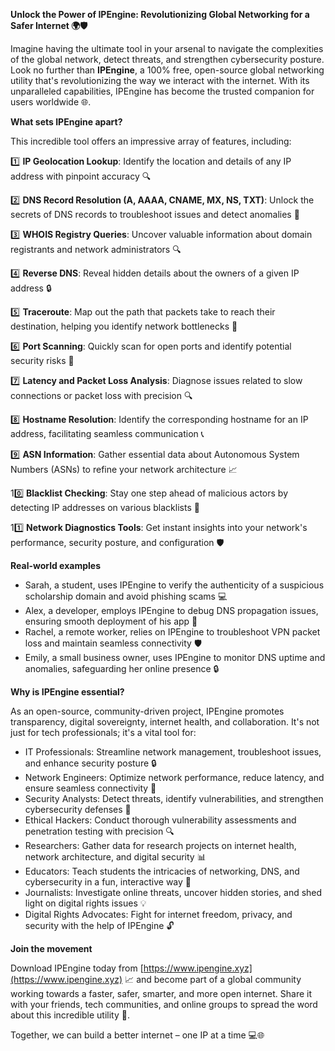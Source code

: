 **Unlock the Power of IPEngine: Revolutionizing Global Networking for a Safer Internet 🌍🛡️**

Imagine having the ultimate tool in your arsenal to navigate the complexities of the global network, detect threats, and strengthen cybersecurity posture. Look no further than **IPEngine**, a 100% free, open-source global networking utility that's revolutionizing the way we interact with the internet. With its unparalleled capabilities, IPEngine has become the trusted companion for users worldwide 🌐.

**What sets IPEngine apart?**

This incredible tool offers an impressive array of features, including:

1️⃣ **IP Geolocation Lookup**: Identify the location and details of any IP address with pinpoint accuracy 🔍

2️⃣ **DNS Record Resolution (A, AAAA, CNAME, MX, NS, TXT)**: Unlock the secrets of DNS records to troubleshoot issues and detect anomalies 📡

3️⃣ **WHOIS Registry Queries**: Uncover valuable information about domain registrants and network administrators 🔍

4️⃣ **Reverse DNS**: Reveal hidden details about the owners of a given IP address 🔒

5️⃣ **Traceroute**: Map out the path that packets take to reach their destination, helping you identify network bottlenecks 🚀

6️⃣ **Port Scanning**: Quickly scan for open ports and identify potential security risks 🔑

7️⃣ **Latency and Packet Loss Analysis**: Diagnose issues related to slow connections or packet loss with precision 🔍

8️⃣ **Hostname Resolution**: Identify the corresponding hostname for an IP address, facilitating seamless communication 📞

9️⃣ **ASN Information**: Gather essential data about Autonomous System Numbers (ASNs) to refine your network architecture 📈

10️⃣ **Blacklist Checking**: Stay one step ahead of malicious actors by detecting IP addresses on various blacklists 🔴

11️⃣ **Network Diagnostics Tools**: Get instant insights into your network's performance, security posture, and configuration 🛡️

**Real-world examples**

* Sarah, a student, uses IPEngine to verify the authenticity of a suspicious scholarship domain and avoid phishing scams 💻
* Alex, a developer, employs IPEngine to debug DNS propagation issues, ensuring smooth deployment of his app 🚀
* Rachel, a remote worker, relies on IPEngine to troubleshoot VPN packet loss and maintain seamless connectivity 🛡️
* Emily, a small business owner, uses IPEngine to monitor DNS uptime and anomalies, safeguarding her online presence 🔒

**Why is IPEngine essential?**

As an open-source, community-driven project, IPEngine promotes transparency, digital sovereignty, internet health, and collaboration. It's not just for tech professionals; it's a vital tool for:

* IT Professionals: Streamline network management, troubleshoot issues, and enhance security posture 🔒
* Network Engineers: Optimize network performance, reduce latency, and ensure seamless connectivity 🚀
* Security Analysts: Detect threats, identify vulnerabilities, and strengthen cybersecurity defenses 🔑
* Ethical Hackers: Conduct thorough vulnerability assessments and penetration testing with precision 🔍
* Researchers: Gather data for research projects on internet health, network architecture, and digital security 📊
* Educators: Teach students the intricacies of networking, DNS, and cybersecurity in a fun, interactive way 🎉
* Journalists: Investigate online threats, uncover hidden stories, and shed light on digital rights issues 💡
* Digital Rights Advocates: Fight for internet freedom, privacy, and security with the help of IPEngine 🔓

**Join the movement**

Download IPEngine today from [https://www.ipengine.xyz](https://www.ipengine.xyz) 📈 and become part of a global community working towards a faster, safer, smarter, and more open internet. Share it with your friends, tech communities, and online groups to spread the word about this incredible utility 🔗.

Together, we can build a better internet – one IP at a time 💻🌐